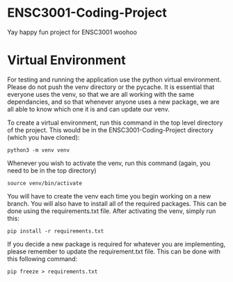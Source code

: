# ENSC3001-Coding-Project
Yay happy fun project for ENSC3001 woohoo

# Virtual Environment
For testing and running the application use the python virtual environment. Please do not push the venv directory or the pycache.
It is essential that everyone uses the venv, so that we are all working with the same dependancies, and so that whenever anyone uses a new package, we are all able to know which one it is and can update our venv. 

To create a virtual environment, run this command in the top level directory of the project. This would be in the ENSC3001-Coding-Project directory (which you have cloned):
```shell
python3 -m venv venv
```
Whenever you wish to activate the venv, run this command (again, you need to be in the top directory)
```shell
source venv/bin/activate
```

You will have to create the venv each time you begin working on a new branch. You will also have to install all of the required packages. This can be done using the requirements.txt file. After activating the venv, simply run this:
```shell
pip install -r requirements.txt
```

If you decide a new package is required for whatever you are implementing, please remember to update the requirement.txt file. This can be done with this following command:
```shell
pip freeze > requirements.txt
```

